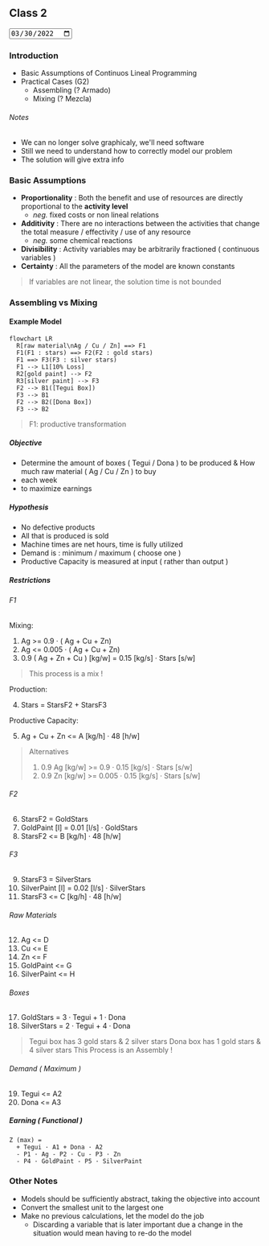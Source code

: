 ## Class 2

<input type="date" value="2022-03-30" />

### Introduction

- Basic Assumptions of Continuos Lineal Programming
- Practical Cases (G2)
  - Assembling (? Armado)
  - Mixing (? Mezcla)

###### Notes

- We can no longer solve graphicaly, we'll need software
- Still we need to understand how to correctly model our problem
- The solution will give extra info

### Basic Assumptions

- **Proportionality** : Both the benefit and use of resources are directly proportional to the **activity level**
  - _neg._ fixed costs or non lineal relations
- **Additivity** : There are no interactions between the activities that change the total measure / effectivity / use of any resource
  - _neg._ some chemical reactions
- **Divisibility** : Activity variables may be arbitrarily fractioned ( continuous variables )
- **Certainty** : All the parameters of the model are known constants

> If variables are not linear, the solution time is not bounded

### Assembling vs Mixing

#### Example Model

```mermaid
flowchart LR
  R[raw material\nAg / Cu / Zn] ==> F1
  F1(F1 : stars) ==> F2(F2 : gold stars)
  F1 ==> F3(F3 : silver stars)
  F1 --> L1[10% Loss]
  R2[gold paint] --> F2
  R3[silver paint] --> F3
  F2 --> B1([Tegui Box])
  F3 --> B1
  F2 --> B2([Dona Box])
  F3 --> B2
```

> F1: productive transformation

##### Objective

- Determine the amount of boxes ( Tegui / Dona ) to be produced & How much raw material ( Ag / Cu / Zn ) to buy
- each week
- to maximize earnings

##### Hypothesis

- No defective products
- All that is produced is sold
- Machine times are net hours, time is fully utilized
- Demand is : minimum / maximum ( choose one )
- Productive Capacity is measured at input ( rather than output )

##### Restrictions

###### F1

Mixing:

1. Ag >= 0.9 · ( Ag + Cu + Zn)
2. Ag <= 0.005 · ( Ag + Cu + Zn)
3. 0.9 ( Ag + Zn + Cu ) [kg/w] = 0.15 [kg/s] · Stars [s/w]

> This process is a mix !

Production:

4. Stars = StarsF2 + StarsF3

Productive Capacity:

5. Ag + Cu + Zn <= A [kg/h] · 48 [h/w]

> Alternatives
>
> 1. 0.9 Ag [kg/w] >= 0.9 · 0.15 [kg/s] · Stars [s/w]
> 2. 0.9 Zn [kg/w] >= 0.005 · 0.15 [kg/s] · Stars [s/w]

###### F2

6. StarsF2 = GoldStars
7. GoldPaint [l] = 0.01 [l/s] · GoldStars
8. StarsF2 <= B [kg/h] · 48 [h/w]

###### F3

9. StarsF3 = SilverStars
10. SilverPaint [l] = 0.02 [l/s] · SilverStars
11. StarsF3 <= C [kg/h] · 48 [h/w]

###### Raw Materials

12. Ag <= D
13. Cu <= E
14. Zn <= F
15. GoldPaint <= G
16. SilverPaint <= H

###### Boxes

17. GoldStars = 3 · Tegui + 1 · Dona
18. SilverStars = 2 · Tegui + 4 · Dona

> Tegui box has 3 gold stars & 2 silver stars
> Dona box has 1 gold stars & 4 silver stars
> This Process is an Assembly !

###### Demand ( Maximum )

19. Tegui <= A2
20. Dona <= A3

##### Earning ( Functional )

```
Z (max) =
  + Tegui · A1 + Dona · A2
  - P1 · Ag - P2 · Cu - P3 · Zn
  - P4 · GoldPaint - P5 · SilverPaint
```

### Other Notes

- Models should be sufficiently abstract, taking the objective into account
- Convert the smallest unit to the largest one
- Make no previous calculations, let the model do the job
  - Discarding a variable that is later important due a change in the situation would mean having to re-do the model
